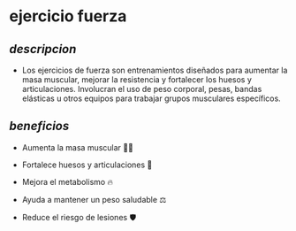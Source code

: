 #  ejercicio fuerza

## *descripcion*
* Los ejercicios de fuerza son entrenamientos diseñados para aumentar la masa muscular, mejorar la resistencia y fortalecer los huesos y articulaciones. Involucran el uso de peso corporal, pesas, bandas elásticas u otros equipos para trabajar grupos musculares específicos.

## *beneficios*
* Aumenta la masa muscular 🏋️‍♂️

* Fortalece huesos y articulaciones 🦴

* Mejora el metabolismo 🔥

* Ayuda a mantener un peso saludable ⚖️

* Reduce el riesgo de lesiones 🛡️